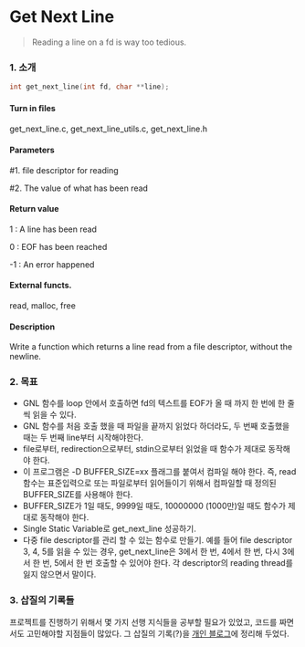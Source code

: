 # Get Next Line

> Reading a line on a fd is way too tedious.



### 1. 소개

```c
int get_next_line(int fd, char **line);
```

#### **Turn in ﬁles**

get_next_line.c, get_next_line_utils.c, get_next_line.h

#### **Parameters**

\#1. file descriptor for reading

\#2. The value of what has been read

#### **Return value**

1 : A line has been read

0 : EOF has been reached

-1 : An error happened

#### **External functs.**

read, malloc, free

#### **Description**

Write a function which returns a line read from a file descriptor, without the newline.



### 2. 목표

- GNL 함수를 loop 안에서 호출하면 fd의 텍스트를 EOF가 올 때 까지 한 번에 한 줄씩 읽을 수 있다.
- GNL 함수를 처음 호출 했을 때 파일을 끝까지 읽었다 하더라도, 두 번째 호출했을 때는 두 번째 line부터 시작해야한다.
- file로부터, redirection으로부터, stdin으로부터 읽었을 때 함수가 제대로 동작해야 한다.
- 이 프로그램은 -D BUFFER_SIZE=xx 플래그를 붙여서 컴파일 해야 한다. 즉, read 함수는 표준입력으로 또는 파일로부터 읽어들이기 위해서 컴파일할 때 정의된 BUFFER_SIZE를 사용해야 한다.
- BUFFER_SIZE가 1일 때도, 9999일 때도, 10000000 (1000만)일 때도 함수가 제대로 동작해야 한다.
- Single Static Variable로 get_next_line 성공하기.
- 다중 file descriptor를 관리 할 수 있는 함수로 만들기. 예를 들어 file descriptor 3, 4, 5를 읽을 수 있는 경우, get_next_line은 3에서 한 번, 4에서 한 번, 다시 3에 서 한 번, 5에서 한 번 호출할 수 있어야 한다. 각 descriptor의 reading thread를 잃지 않으면서 말이다.



### 3. 삽질의 기록들

프로젝트를 진행하기 위해서 몇 가지 선행 지식들을 공부할 필요가 있었고, 코드를 짜면서도 고민해야할 지점들이 많았다. 그 삽질의 기록(?)을 [개인 블로그](https://www.notion.so/hidaehyunlee/GetNextLine-47daafa8ae834f4db9d90c9ac22cf117)에 정리해 두었다.

